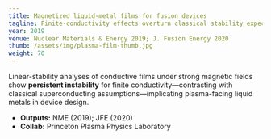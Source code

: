 ```yaml
---
title: Magnetized liquid-metal films for fusion devices
tagline: Finite-conductivity effects overturn classical stability expectations
year: 2019
venue: Nuclear Materials & Energy 2019; J. Fusion Energy 2020
thumb: /assets/img/plasma-film-thumb.jpg
weight: 70
---
```


Linear-stability analyses of conductive films under strong magnetic fields show **persistent instability** for finite conductivity—contrasting with classical superconducting assumptions—implicating plasma-facing liquid metals in device design.

- **Outputs:** NME (2019); JFE (2020)
- **Collab:** Princeton Plasma Physics Laboratory
